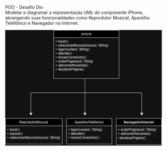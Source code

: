 POO - Desafio Dio
<br>
Modelar e diagramar a representação UML do componente iPhone, abrangendo suas funcionalidades como Reprodutor Musical, Aparelho Telefônico e Navegador na Internet.

![Diagrama UML](diagrama_uml.png)
